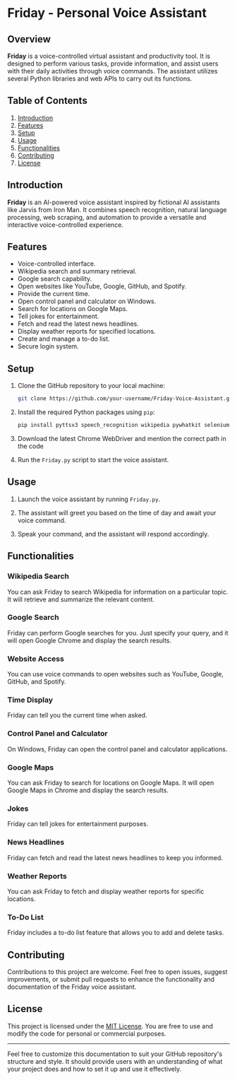 
# Friday - Personal Voice Assistant

## Overview

**Friday** is a voice-controlled virtual assistant and productivity tool. It is designed to perform various tasks, provide information, and assist users with their daily activities through voice commands. The assistant utilizes several Python libraries and web APIs to carry out its functions.

## Table of Contents

1. [Introduction](#introduction)
2. [Features](#features)
3. [Setup](#setup)
4. [Usage](#usage)
5. [Functionalities](#functionalities)
6. [Contributing](#contributing)
7. [License](#license)

## Introduction

**Friday** is an AI-powered voice assistant inspired by fictional AI assistants like Jarvis from Iron Man. It combines speech recognition, natural language processing, web scraping, and automation to provide a versatile and interactive voice-controlled experience.

## Features

- Voice-controlled interface.
- Wikipedia search and summary retrieval.
- Google search capability.
- Open websites like YouTube, Google, GitHub, and Spotify.
- Provide the current time.
- Open control panel and calculator on Windows.
- Search for locations on Google Maps.
- Tell jokes for entertainment.
- Fetch and read the latest news headlines.
- Display weather reports for specified locations.
- Create and manage a to-do list.
- Secure login system.

## Setup

1. Clone the GitHub repository to your local machine:

   ```bash
   git clone https://github.com/your-username/Friday-Voice-Assistant.git
   ```

2. Install the required Python packages using `pip`:

   ```bash
   pip install pyttsx3 speech_recognition wikipedia pywhatkit selenium requests bs4 dadjokes 
   ```

3. Download the latest Chrome WebDriver and mention the correct path in the code

4. Run the `Friday.py` script to start the voice assistant.

## Usage

1. Launch the voice assistant by running `Friday.py`.

2. The assistant will greet you based on the time of day and await your voice command.

3. Speak your command, and the assistant will respond accordingly.

## Functionalities

### Wikipedia Search

You can ask Friday to search Wikipedia for information on a particular topic. It will retrieve and summarize the relevant content.

### Google Search

Friday can perform Google searches for you. Just specify your query, and it will open Google Chrome and display the search results.

### Website Access

You can use voice commands to open websites such as YouTube, Google, GitHub, and Spotify.

### Time Display

Friday can tell you the current time when asked.

### Control Panel and Calculator

On Windows, Friday can open the control panel and calculator applications.

### Google Maps

You can ask Friday to search for locations on Google Maps. It will open Google Maps in Chrome and display the search results.

### Jokes

Friday can tell jokes for entertainment purposes.

### News Headlines

Friday can fetch and read the latest news headlines to keep you informed.

### Weather Reports

You can ask Friday to fetch and display weather reports for specific locations.

### To-Do List

Friday includes a to-do list feature that allows you to add and delete tasks.

## Contributing

Contributions to this project are welcome. Feel free to open issues, suggest improvements, or submit pull requests to enhance the functionality and documentation of the Friday voice assistant.

## License

This project is licensed under the [MIT License](LICENSE). You are free to use and modify the code for personal or commercial purposes.

---

Feel free to customize this documentation to suit your GitHub repository's structure and style. It should provide users with an understanding of what your project does and how to set it up and use it effectively.
